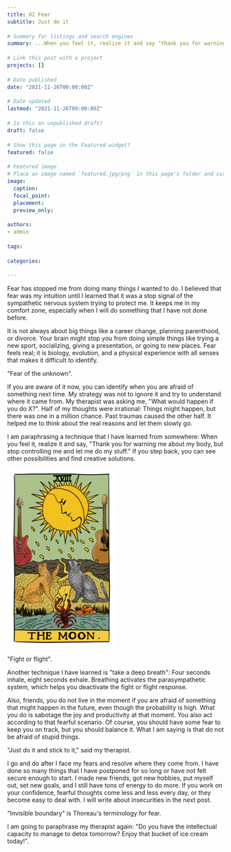 ```yaml
---
title: 02 Fear
subtitle: Just do it

# Summary for listings and search engines
summary: ...When you feel it, realize it and say "thank you for warning me my body, but stop controlling me and let me do my stuff". If you step back, you can see other possibilities, also find creative solutions...

# Link this post with a project
projects: []

# Date published
date: "2021-11-26T00:00:00Z"

# Date updated
lastmod: "2021-11-26T00:00:00Z"

# Is this an unpublished draft?
draft: false

# Show this page in the Featured widget?
featured: false

# Featured image
# Place an image named `featured.jpg/png` in this page's folder and customize its options here.
image:
  caption: 
  focal_point:
  placement: 
  preview_only: 

authors:
- admin

tags:

categories:

---
```


Fear has stopped me from doing many things I wanted to do. I believed that fear was my intuition until I learned that it was a stop signal of the sympathetic nervous system trying to protect me. It keeps me in my comfort zone, especially when I will do something that I have not done before. 

It is not always about big things like a career change, planning parenthood, or divorce. Your brain might stop you from doing simple things like trying a new sport, socializing, giving a presentation, or going to new places. Fear feels real; it is biology, evolution, and a physical experience with all senses that makes it difficult to identify. 

"Fear of the unknown".

If you are aware of it now, you can identify when you are afraid of something next time. My strategy was not to ignore it and try to understand where it came from. My therapist was asking me, "What would happen if you do X?". Half of my thoughts were irrational: Things might happen, but there was one in a million chance. Past traumas caused the other half. It helped me to think about the real reasons and let them slowly go. 

I am paraphrasing a technique that I have learned from somewhere: When you feel it, realize it and say, "Thank you for warning me about my body, but stop controlling me and let me do my stuff." If you step back, you can see other possibilities and find creative solutions. 

<img src="images/The_Moon.png" alt="" width="50%"/>

"Fight or flight".

Another technique I have learned is "take a deep breath": Four seconds inhale, eight seconds exhale. Breathing activates the parasympathetic system, which helps you deactivate the fight or flight response.

Also, friends, you do not live in the moment if you are afraid of something that might happen in the future, even though the probability is high. What you do is sabotage the joy and productivity at that moment. You also act according to that fearful scenario.
Of course, you should have some fear to keep you on track, but you should balance it. What I am saying is that do not be afraid of stupid things. 

"Just do it and stick to it," said my therapist.

I go and do after I face my fears and resolve where they come from. I have done so many things that I have postponed for so long or have not felt secure enough to start. I made new friends, got new hobbies, put myself out, set new goals, and I still have tons of energy to do more. If you work on your confidence, fearful thoughts come less and less every day, or they become easy to deal with. I will write about insecurities in the next post. 

"Invisible boundary" is Thoreau's terminology for fear. 

I am going to paraphrase my therapist again: "Do you have the intellectual capacity to manage to detox tomorrow? Enjoy that bucket of ice cream today!".

